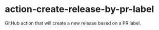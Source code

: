 # action-create-release-by-pr-label
GitHub action that will create a new release based on a PR label.
